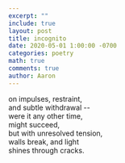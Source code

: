 ```yaml
---
excerpt: ""
include: true
layout: post
title: incognito 
date: 2020-05-01 1:00:00 -0700
categories: poetry
math: true
comments: true
author: Aaron
---
```



on impulses, restraint,  
and subtle withdrawal --  
were it any other time,  
might succeed,  
but with unresolved tension,  
walls break, and light  
shines through cracks.
